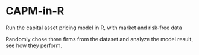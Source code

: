 # CAPM-in-R
Run the capital asset pricing model in R, with market and risk-free data

Randomly chose three firms from the dataset and analyze the model result, see how they perform. 
